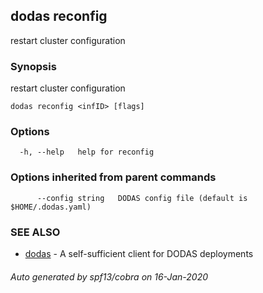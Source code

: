 ## dodas reconfig

restart cluster configuration

### Synopsis

restart cluster configuration

```
dodas reconfig <infID> [flags]
```

### Options

```
  -h, --help   help for reconfig
```

### Options inherited from parent commands

```
      --config string   DODAS config file (default is $HOME/.dodas.yaml)
```

### SEE ALSO

* [dodas](dodas.md)	 - A self-sufficient client for DODAS deployments

###### Auto generated by spf13/cobra on 16-Jan-2020
